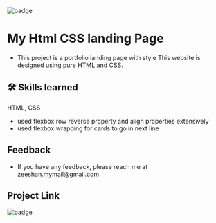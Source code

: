 
![badge](https://img.shields.io/badge/html%2Fcss-used-brightgreen)

# My  Html CSS landing Page

- This project is a  portfolio landing page with style This website is designed using pure HTML and CSS.

## 🛠 Skills learned

HTML, CSS

- used flexbox row reverse property and align properties extensively
- used flexbox wrapping for cards to go in next line

## Feedback

- If you have any feedback, please reach me at zeeshan.mymail@gmail.com


## Project Link


[![badge](https://img.shields.io/badge/Click-here-brightgreen)](https://project15htmlsyed.netlify.app/)
